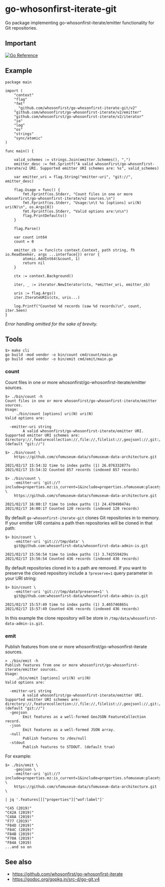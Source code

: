 # go-whosonfirst-iterate-git

Go package implementing go-whosonfirst-iterate/emitter functionality for Git repositories.

## Important

[![Go Reference](https://pkg.go.dev/badge/github.com/whosonfirst/go-whosonfirst-iterate-git.svg)](https://pkg.go.dev/github.com/whosonfirst/go-whosonfirst-iterate-git)

## Example

```
package main

import (
	"context"
	"flag"
	"fmt"
	_ "github.com/whosonfirst/go-whosonfirst-iterate-git/v2"
	"github.com/whosonfirst/go-whosonfirst-iterate/v2/emitter"
	"github.com/whosonfirst/go-whosonfirst-iterate/v2/iterator"
	"io"
	"log"
	"os"
	"strings"
	"sync/atomic"
)

func main() {

	valid_schemes := strings.Join(emitter.Schemes(), ",")
	emitter_desc := fmt.Sprintf("A valid whosonfirst/go-whosonfirst-iterate/v2 URI. Supported emitter URI schemes are: %s", valid_schemes)

	var emitter_uri = flag.String("emitter-uri", "git://", emitter_desc)

	flag.Usage = func() {
		fmt.Fprintf(os.Stderr, "Count files in one or more whosonfirst/go-whosonfirst-iterate/v2 sources.\n")
		fmt.Fprintf(os.Stderr, "Usage:\n\t %s [options] uri(N) uri(N)\n", os.Args[0])
		fmt.Fprintf(os.Stderr, "Valid options are:\n\n")
		flag.PrintDefaults()
	}

	flag.Parse()

	var count int64
	count = 0

	emitter_cb := func(ctx context.Context, path string, fh io.ReadSeeker, args ...interface{}) error {
		atomic.AddInt64(&count, 1)
		return nil
	}

	ctx := context.Background()

	iter, _ := iterator.NewIterator(ctx, *emitter_uri, emitter_cb)

	uris := flag.Args()
	iter.IterateURIs(ctx, uris...)

	log.Printf("Counted %d records (saw %d records)\n", count, iter.Seen)
}
```

_Error handling omitted for the sake of brevity._

## Tools

```
$> make cli
go build -mod vendor -o bin/count cmd/count/main.go
go build -mod vendor -o bin/emit cmd/emit/main.go
```

### count

Count files in one or more whosonfirst/go-whosonfirst-iterate/emitter sources.

```
$> ./bin/count -h
Count files in one or more whosonfirst/go-whosonfirst-iterate/emitter sources.
Usage:
	 ./bin/count [options] uri(N) uri(N)
Valid options are:

  -emitter-uri string
    	A valid whosonfirst/go-whosonfirst-iterate/emitter URI. Supported emitter URI schemes are: directory://,featurecollection://,file://,filelist://,geojsonl://,git://,repo:// (default "git://")
```

```
$> ./bin/count \
	https://github.com/sfomuseum-data/sfomuseum-data-architecture.git

2021/02/17 15:54:32 time to index paths (1) 26.076332877s
2021/02/17 15:54:32 Counted 857 records (indexed 857 records)
```


```
$> ./bin/count \
	-emitter-uri 'git://?include=properties.mz:is_current=1&include=properties.sfomuseum:placetype=gate' \
	https://github.com/sfomuseum-data/sfomuseum-data-architecture.git

2021/02/17 16:00:17 time to index paths (1) 24.470490474s
2021/02/17 16:00:17 Counted 120 records (indexed 120 records)
```

By default `go-whosonfirst-iterate-git` clones Git repositories in to memory. If your emitter URI contains a path then repositories will be cloned in that path:

```
$> bin/count \
	-emitter-uri 'git:///tmp/data' \
	git@github.com:whosonfirst-data/whosonfirst-data-admin-is.git

2021/02/17 15:56:54 time to index paths (1) 3.742559429s
2021/02/17 15:56:54 Counted 436 records (indexed 436 records)
```

By default repositories cloned in to a path are removed. If you want to preserve the cloned repository include a `?preserve=1` query parameter in your URI string:

```
$> bin/count \
	-emitter-uri 'git:///tmp/data?preserve=1' \
	git@github.com:whosonfirst-data/whosonfirst-data-admin-is.git

2021/02/17 15:57:49 time to index paths (1) 3.465746865s
2021/02/17 15:57:49 Counted 436 records (indexed 436 records)
```

In this example the clone repository will be store in `/tmp/data/whosonfirst-data-admin-is.git`.

### emit

Publish features from one or more whosonfirst/go-whosonfirst-iterate sources.

```
> ./bin/emit -h
Publish features from one or more whosonfirst/go-whosonfirst-iterate/emitter sources.
Usage:
	 ./bin/emit [options] uri(N) uri(N)
Valid options are:

  -emitter-uri string
    	A valid whosonfirst/go-whosonfirst-iterate/emitter URI. Supported emitter URI schemes are: directory://,featurecollection://,file://,filelist://,geojsonl://,git://,repo:// (default "git://")
  -geojson
    	Emit features as a well-formed GeoJSON FeatureCollection record.
  -json
    	Emit features as a well-formed JSON array.
  -null
    	Publish features to /dev/null
  -stdout
    	Publish features to STDOUT. (default true)
```

For example:

```
$> ./bin/emit \
	-geojson \
	-emitter-uri 'git://?include=properties.mz:is_current=1&include=properties.sfomuseum:placetype=gate' \
	https://github.com/sfomuseum-data/sfomuseum-data-architecture.git \

| jq '.features[]["properties"]["wof:label"]'

"C45 (2019)"
"C42A (2019)"
"C48A (2019)"
"F77 (2019)"
"F84D (2019)"
"F84C (2019)"
"F84B (2019)"
"F70A (2019)"
"F84A (2019)
...and so on
```

## See also

* https://github.com/whosonfirst/go-whosonfirst-iterate
* https://godoc.org/gopkg.in/src-d/go-git.v4